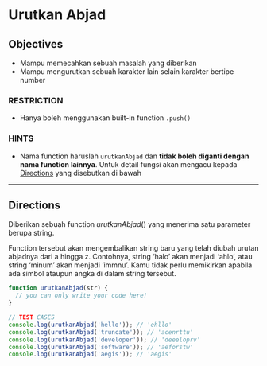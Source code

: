 #  Urutkan Abjad

## Objectives
- Mampu memecahkan sebuah masalah yang diberikan
- Mampu mengurutkan sebuah karakter lain selain karakter bertipe number

### RESTRICTION

- Hanya boleh menggunakan built-in function `.push()`

### HINTS

- Nama function haruslah `urutkanAbjad` dan __tidak boleh diganti dengan nama function lainnya__. Untuk detail fungsi akan mengacu kepada [Directions](#directions) yang disebutkan di bawah


---

## Directions

Diberikan sebuah function *urutkanAbjad*() yang menerima satu parameter berupa string.

Function tersebut akan mengembalikan string baru yang telah diubah urutan abjadnya dari a hingga z. 
Contohnya, string ‘halo’ akan menjadi ‘ahlo’, atau string ‘minum’ akan menjadi ‘immnu’. 
Kamu tidak perlu memikirkan apabila ada simbol ataupun angka di dalam string tersebut.

```js
function urutkanAbjad(str) {
  // you can only write your code here!
}

// TEST CASES
console.log(urutkanAbjad('hello')); // 'ehllo'
console.log(urutkanAbjad('truncate')); // 'acenrttu'
console.log(urutkanAbjad('developer')); // 'deeeloprv'
console.log(urutkanAbjad('software')); // 'aeforstw'
console.log(urutkanAbjad('aegis')); // 'aegis'
```
